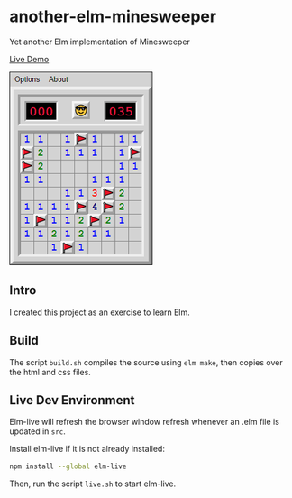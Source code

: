 # another-elm-minesweeper
Yet another Elm implementation of Minesweeper

[Live Demo](https://krscott.github.io/another-elm-minesweeper/)

![gameboard example](https://raw.githubusercontent.com/krscott/another-elm-minesweeper/master/gameboard.png)

## Intro
I created this project as an exercise to learn Elm.

## Build
The script `build.sh` compiles the source using `elm make`, then copies over
the html and css files.

## Live Dev Environment
Elm-live will refresh the browser window refresh whenever an .elm file is
updated in `src`.

Install elm-live if it is not already installed:
```bash
npm install --global elm-live
```

Then, run the script `live.sh` to start elm-live.
